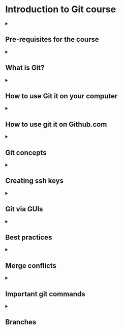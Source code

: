 # Introduction to Git course

<details><summary><h2>Pre-requisites for the course</h2></summary>

 - sign up for a [github.com account](https://github.com/) and make sure you remember the password to sign in
 - make sure that git is installed on your machine.  You can check this by typing: 

```
git -- version
```
</details>

<details><summary><h2>
What is Git?</h2></summary>

Git is a version control system that allows you to track and save changes to your projects, files, code etc by taking annotated, reversible snapshots of your repositories. 
</details>


<details><summary><h2>
How to use Git it on your computer</h2></summary>

1. Navigate to the directory where you want to create your Git repository. For example, if you want to create a repository for a new project called "myproject", you would navigate to the directory where you want to store your project and run the following command:

```
$ git init myproject
```
2. This will create a new directory called "myproject" that is now a Git repository. You can navigate into the directory and start adding files to it.
3. After adding some files, you can check the status of your repository using the command:

```
$ git status
```
This will show you which files have been modified or added since the last commit.

4. To add these changes to your repository, you need to first stage them. You can do this by running the command:

```
$ git add .
```

This will add all the changes you've made to the "staging area".

5. Once the changes are staged, you can commit them to your repository by running the command:

```
$ git commit -m "Initial commit"
```

This will save the changes to the repository and add a message describing the commit.

6. After commit, you can push the code to your remote repository (Github, Bitbucket, Gitlab etc.)

```
$ git push origin <branch-name>
```

</details>


<details><summary><h2>
How to use git it on Github.com
</h2></summary>

### Organisation of Github
Git is organized in repositories. You can create, commit into and anoate into repositories right on github.

### How create a new repository on Github:
1. First, make sure you have a GitHub account and are logged in. You can sign up for an account at https://github.com/.

2. Next, navigate to the main page of GitHub and click the "New repository" button.

3. You will be prompted to enter a name for your repository and a brief description. You can also choose to make the repository public or private. Once you have filled in the information, click the "Create repository" button.

4. Now you will be taken to the main page of your new repository. On this page, you will see the repository's URL, which you will need in the next step.

5. Next, open a terminal window on your computer and navigate to the directory where you want to store a local copy of your repository.

To clone your newly created repository, you need to run the command:

```
$ git clone https://github.com/<username>/<reponame>.git
```

7. This command will create a new directory with the same name as your repository and download a copy of the repository to your computer. You can navigate into the directory and start adding files to it.
   
</details>

<details><summary><h2>
Git concepts </h2></summary>

### .gitignore
The .gitignore file includes all files that are not being tracked. 

### readme.md
###  contributing.md

</details>

<details><summary><h2>
Creating ssh keys </h2></summary>

Type the following in your terminal to create a new ssh key pair

```
$ ssh-keygen -t 4096 -C ">your_git_email<"
```

This will generate a private/public rsa key pair. Hit `enter` when promyted to giev a passphrase (no passphrase).
You should receive a prompt that your key pair has been generated and where it has been stored.


Now you need to add the key pair to your .ssh file. Type:

```
$ ssh-add ~/.ssh/id_rsa
```

copy the public(!) part of the pair
```
$ clip < ~/.ssh/id_rsa.pub
```
Add public(!) key to git hub.

<!--- 
![](img/Picture4.png)
![](img/Picture5.png)
--->

</details>


<details><summary><h2>Git via GUIs</h2></summary>

### VScode

### Github Desktob
</details>

<details><summary><h2>Best practices</h2></summary>

1. You should have at least two branches: *main* and *dev*. 
</details>

<details><summary><h2>Merge conflicts</h2></summary>
</details>

<details><summary><h2>Important git commands</h2></summary>

## Commands

### show the status of the working tree
```
git status
```
### show local changes
``` 
git diff
```
Go back from `git  diff` by trying `q`
### staging
```
git add file
```
### committing
```
git commit -m "my commit"
```
### staging  and committing
```
git commit -a -m "Intro to git"
```
### push to remote (publish)
```
git push
```
</details>

<details><summary><h2>Branches </h2></summary>

#### new branch and publish it to remote
```
git checkout -b dev
git push -u origin dev
```
</details>
